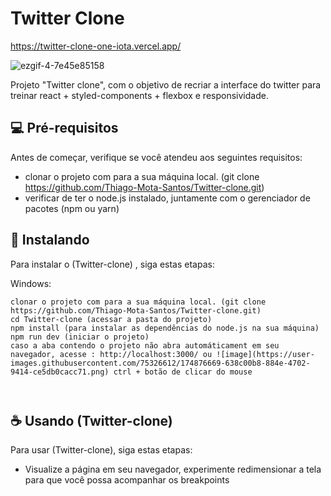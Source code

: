 # Twitter Clone

<!---Esses são exemplos. Veja https://shields.io para outras pessoas ou para personalizar este conjunto de escudos. Você pode querer incluir dependências, status do projeto e informações de licença aqui--->

https://twitter-clone-one-iota.vercel.app/

![ezgif-4-7e45e85158](https://user-images.githubusercontent.com/75326612/174888825-ac7f17f0-76a7-44f4-9dc7-798fdfef35db.gif)



Projeto "Twitter clone", com o objetivo de recriar a interface do twitter para treinar react + styled-components + flexbox e responsividade. 


## 💻 Pré-requisitos

Antes de começar, verifique se você atendeu aos seguintes requisitos:

* clonar o projeto com para a sua máquina local. (git clone https://github.com/Thiago-Mota-Santos/Twitter-clone.git)
* verificar de ter o node.js instalado, juntamente com o gerenciador de pacotes (npm ou yarn)


## 🚀 Instalando <Twitter-clone>

Para instalar o (Twitter-clone) , siga estas etapas:



Windows:
```
clonar o projeto com para a sua máquina local. (git clone https://github.com/Thiago-Mota-Santos/Twitter-clone.git)
cd Twitter-clone (acessar a pasta do projeto)
npm install (para instalar as dependências do node.js na sua máquina)
npm run dev (iniciar o projeto)
caso a aba contendo o projeto não abra automáticament em seu navegador, acesse : http://localhost:3000/ ou ![image](https://user-images.githubusercontent.com/75326612/174876669-638c00b8-884e-4702-9414-ce5db0cacc71.png) ctrl + botão de clicar do mouse

 
```

## ☕ Usando (Twitter-clone)

Para usar (Twitter-clone), siga estas etapas:
  
* Visualize a página em seu navegador, experimente redimensionar a tela para que você possa acompanhar os breakpoints
 




